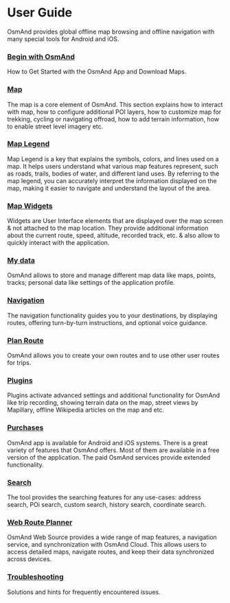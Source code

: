 # User Guide

OsmAnd provides global offline map browsing and offline navigation with many special tools for Android and iOS.


### [Begin with OsmAnd](./start-with/index.md)

How to Get Started with the OsmAnd App and Download Maps. 

### [Map](./map/index.md)

The map is a core element of OsmAnd. This section explains how to interact with map, how to configure additional POI layers, how to customize map for trekking, cycling or navigating offroad, how to add terrain information, how to enable street level imagery etc.

### [Map Legend](./map-legend/index.md)

Map Legend is a key that explains the symbols, colors, and lines used on a map. It helps users understand what various map features represent, such as roads, trails, bodies of water, and different land uses. By referring to the map legend, you can accurately interpret the information displayed on the map, making it easier to navigate and understand the layout of the area.

### [Map Widgets](./widgets/index.md)

Widgets are User Interface elements that are displayed over the map screen & not attached to the map location. They provide additional information about the current route, speed, altitude, recorded track, etc. & also allow to quickly interact with the application.

### [My data](./personal/index.md)

OsmAnd allows to store and manage different map data like maps, points, tracks; personal data like settings of the application profile.

### [Navigation](./navigation/index.md)

The navigation functionality guides you to your destinations, by displaying routes, offering turn-by-turn instructions, and optional voice guidance.


### [Plan Route](./plan-route/index.md)

OsmAnd allows you to create your own routes and to use other user routes for trips.

### [Plugins](./plugins/index.md)

Plugins activate advanced settings and additional functionality for OsmAnd like trip recording, showing terrain data on the map, street views by Mapillary, offline Wikipedia articles on the map and etc.

### [Purchases](./purchases/index.md)

OsmAnd app is available for Android and iOS systems. There is a great variety of features that OsmAnd offers. Most of them are available in a free version of the application. The paid OsmAnd services provide extended functionality.

### [Search](./search/index.md)

The tool provides the searching features for any use-cases: address search, POi search, custom search, history search, coordinate search.

### [Web Route Planner](./web/index.md)

OsmAnd Web Source provides a wide range of map features, a navigation service, and synchronization with OsmAnd Cloud. This allows users to access detailed maps, navigate routes, and keep their data synchronized across devices. 

### [Troubleshooting](./troubleshooting/index.md)

Solutions and hints for frequently encountered issues.
